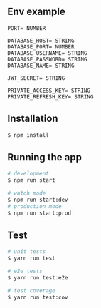 ## Env example
```angular2html
PORT= NUMBER

DATABASE_HOST= STRING
DATABASE_PORT= NUMBER
DATABASE_USERNAME= STRING
DATABASE_PASSWORD= STRING
DATABASE_NAME= STRING

JWT_SECRET= STRING

PRIVATE_ACCESS_KEY= STRING
PRIVATE_REFRESH_KEY= STRING
```

## Installation

```bash
$ npm install
```

## Running the app

```bash
# development
$ npm run start

# watch mode
$ npm run start:dev
# production mode
$ npm run start:prod
```

## Test

```bash
# unit tests
$ yarn run test

# e2e tests
$ yarn run test:e2e

# test coverage
$ yarn run test:cov
```